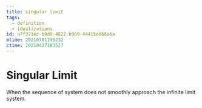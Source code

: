 ```yaml
---
title: singular limit
tags:
  - definition
  - idealizations
id: a7f373ec-b8d9-4822-b969-44415e666a6a
mtime: 20210701195232
ctime: 20210427183527
---
```


# Singular Limit

When the sequence of system does not smoothly approach the infinite limit system.
